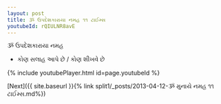 ```yaml
---
layout: post
title: ૐ ઉપદેશકારાયા નમહ ૧૧ ટાઈમ્સ
youtubeId: rQIULNR8avE
---
```

 
 
 ૐ ઉપદેશકારાયા નમહ  
 
 -  કોણ સલાહ આપે છે / કોણ શીખવે છે 
 
  
 
  
 
 
 
 
 
 


{% include youtubePlayer.html id=page.youtubeId %}
 
[Next]({{ site.baseurl }}{% link  split1/_posts/2013-04-12-ૐ મુનાયે નમહ ૧૧ ટાઈમ્સ.md%})
 
